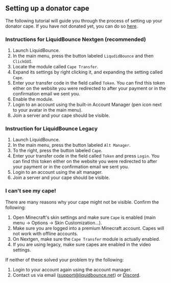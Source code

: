 ## Setting up a donator cape

The following tutorial will guide you through the process of setting up your donator cape. If you have not donated yet, you can do so [here](https://liquidbounce.net/donate).

### Instructions for LiquidBounce Nextgen (recommended)

1. Launch LiquidBounce.
2. In the main menu, press the button labeled `LiqudidBounce` and then `ClickGUI`.
3. Locate the module called `Cape Transfer`.
4. Expand its settings by right clicking it, and expanding the setting called `Cape`.
5. Enter your transfer code in the field called `Token`. You can find this token either on the website you were redirected to after your payment or in the confirmation email we sent you.
6. Enable the module.
7. Login to an account using the built-in Account Manager (pen icon next to your avatar in the main menu).
8. Join a server and your cape should be visible.

### Instruction for LiquidBounce Legacy

1. Launch LiquidBounce.
2. In the main menu, press the button labeled `Alt Manager`.
3. To the right, press the button labeled `Cape`.
4. Enter your transfer code in the field called `Token` and press `Login`. You can find this token either on the website you were redirected to after your payment or in the confirmation email we sent you.
5. Login to an account using the alt manager.
6. Join a server and your cape should be visible.

### I can't see my cape!

There are many reasons why your cape might not be visible. Confirm the following:

1. Open Minecraft's skin settings and make sure `Cape` is enabled (main menu -> Options -> Skin Customization...).
2. Make sure you are logged into a premium Minecraft account. Capes will not work with offline accounts.
3. On Nextgen, make sure the `Cape Transfer` module is actually enabled.
4. If you are using legacy, make sure capes are enabled in the video settings.

If neither of these solved your problem try the following:

1. Login to your account again using the account manager.
2. Contact us via email ([support@liquidbounce.net](mailto:support@liquidbounce.net)) or [Discord](https://liquidbounce.net/discord).